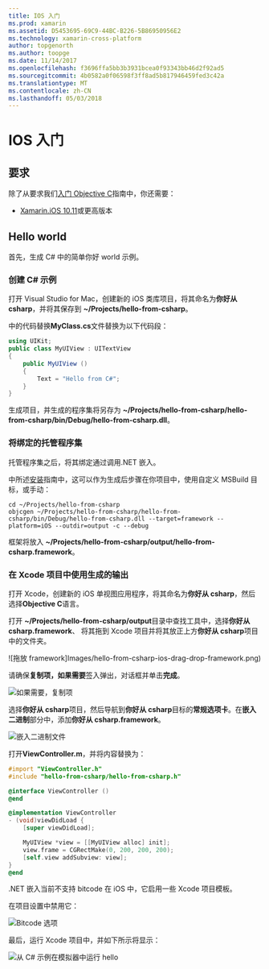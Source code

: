 ```yaml
---
title: IOS 入门
ms.prod: xamarin
ms.assetid: D5453695-69C9-44BC-B226-5B86950956E2
ms.technology: xamarin-cross-platform
author: topgenorth
ms.author: toopge
ms.date: 11/14/2017
ms.openlocfilehash: f3696ffa5bb3b3931bcea0f93343bb46d2f92ad5
ms.sourcegitcommit: 4b0582a0f06598f3ff8ad5b817946459fed3c42a
ms.translationtype: MT
ms.contentlocale: zh-CN
ms.lasthandoff: 05/03/2018
---
```

# <a name="getting-started-with-ios"></a>IOS 入门

## <a name="requirements"></a>要求

除了从要求我们[入门 Objective C](~/tools/dotnet-embedding/get-started/objective-c/index.md)指南中，你还需要：

* [Xamarin.iOS 10.11](https://www.visualstudio.com/xamarin/)或更高版本

## <a name="hello-world"></a>Hello world

首先，生成 C# 中的简单你好 world 示例。

### <a name="create-c-sample"></a>创建 C# 示例

打开 Visual Studio for Mac，创建新的 iOS 类库项目，将其命名为**你好从 csharp**，并将其保存到 **~/Projects/hello-from-csharp**。

中的代码替换**MyClass.cs**文件替换为以下代码段：

```csharp
using UIKit;
public class MyUIView : UITextView
{
    public MyUIView ()
    {
        Text = "Hello from C#";
    }
}
```

生成项目，并生成的程序集将另存为 **~/Projects/hello-from-csharp/hello-from-csharp/bin/Debug/hello-from-csharp.dll**。

### <a name="bind-the-managed-assembly"></a>将绑定的托管程序集

托管程序集之后，将其绑定通过调用.NET 嵌入。

中所述[安装](~/tools/dotnet-embedding/get-started/install/install.md)指南中，这可以作为生成后步骤在你项目中，使用自定义 MSBuild 目标，或手动：

```shell
cd ~/Projects/hello-from-csharp
objcgen ~/Projects/hello-from-csharp/hello-from-csharp/bin/Debug/hello-from-csharp.dll --target=framework --platform=iOS --outdir=output -c --debug
```

框架将放入 **~/Projects/hello-from-csharp/output/hello-from-csharp.framework**。

### <a name="use-the-generated-output-in-an-xcode-project"></a>在 Xcode 项目中使用生成的输出

打开 Xcode，创建新的 iOS 单视图应用程序，将其命名为**你好从 csharp**，然后选择**Objective C**语言。

打开 **~/Projects/hello-from-csharp/output**目录中查找工具中，选择**你好从 csharp.framework**、 将其拖到 Xcode 项目并将其放正上方**你好从 csharp**项目中的文件夹。

![拖放 framework]Images/hello-from-csharp-ios-drag-drop-framework.png)

请确保**复制项，如果需要**签入弹出，对话框并单击**完成**。

![如果需要，复制项](ios-images/hello-from-csharp-ios-copy-items-if-needed.png)

选择**你好从 csharp**项目，然后导航到**你好从 csharp**目标的**常规选项卡**。在**嵌入二进制**部分中，添加**你好从 csharp.framework**。

![嵌入二进制文件](ios-images/hello-from-csharp-ios-embedded-binaries.png)

打开**ViewController.m**，并将内容替换为：

```objective-c
#import "ViewController.h"
#include "hello-from-csharp/hello-from-csharp.h"

@interface ViewController ()
@end

@implementation ViewController
- (void)viewDidLoad {
    [super viewDidLoad];

    MyUIView *view = [[MyUIView alloc] init];
    view.frame = CGRectMake(0, 200, 200, 200);
    [self.view addSubview: view];
}
@end
```

.NET 嵌入当前不支持 bitcode 在 iOS 中，它启用一些 Xcode 项目模板。 

在项目设置中禁用它：

![Bitcode 选项](../../images/ios-bitcode-option.png)

最后，运行 Xcode 项目中，并如下所示将显示：

![从 C# 示例在模拟器中运行 hello](ios-images/hello-from-csharp-ios.png)
